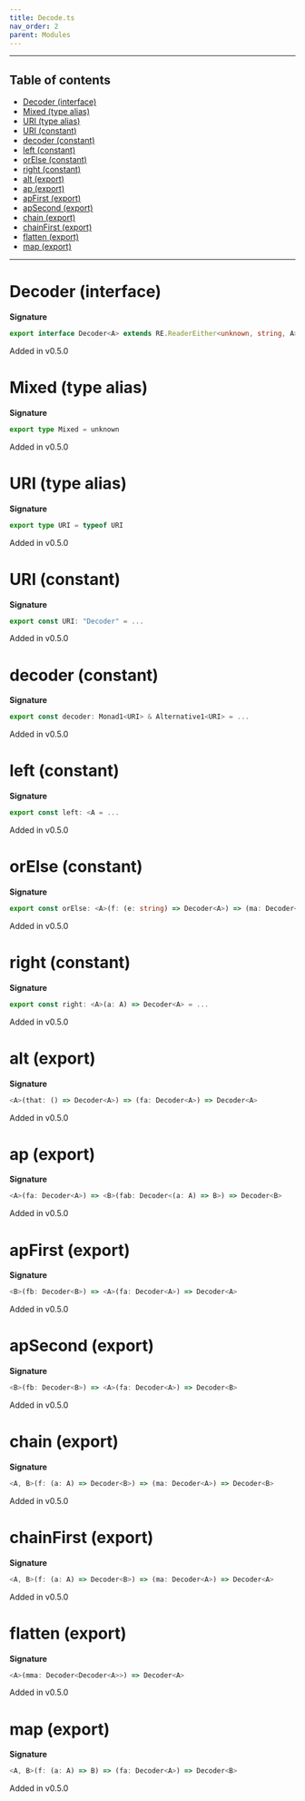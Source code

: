 ```yaml
---
title: Decode.ts
nav_order: 2
parent: Modules
---
```


---

<h2 class="text-delta">Table of contents</h2>

- [Decoder (interface)](#decoder-interface)
- [Mixed (type alias)](#mixed-type-alias)
- [URI (type alias)](#uri-type-alias)
- [URI (constant)](#uri-constant)
- [decoder (constant)](#decoder-constant)
- [left (constant)](#left-constant)
- [orElse (constant)](#orelse-constant)
- [right (constant)](#right-constant)
- [alt (export)](#alt-export)
- [ap (export)](#ap-export)
- [apFirst (export)](#apfirst-export)
- [apSecond (export)](#apsecond-export)
- [chain (export)](#chain-export)
- [chainFirst (export)](#chainfirst-export)
- [flatten (export)](#flatten-export)
- [map (export)](#map-export)

---

# Decoder (interface)

**Signature**

```ts
export interface Decoder<A> extends RE.ReaderEither<unknown, string, A> {}
```

Added in v0.5.0

# Mixed (type alias)

**Signature**

```ts
export type Mixed = unknown
```

Added in v0.5.0

# URI (type alias)

**Signature**

```ts
export type URI = typeof URI
```

Added in v0.5.0

# URI (constant)

**Signature**

```ts
export const URI: "Decoder" = ...
```

Added in v0.5.0

# decoder (constant)

**Signature**

```ts
export const decoder: Monad1<URI> & Alternative1<URI> = ...
```

Added in v0.5.0

# left (constant)

**Signature**

```ts
export const left: <A = ...
```

Added in v0.5.0

# orElse (constant)

**Signature**

```ts
export const orElse: <A>(f: (e: string) => Decoder<A>) => (ma: Decoder<A>) => Decoder<A> = ...
```

Added in v0.5.0

# right (constant)

**Signature**

```ts
export const right: <A>(a: A) => Decoder<A> = ...
```

Added in v0.5.0

# alt (export)

**Signature**

```ts
<A>(that: () => Decoder<A>) => (fa: Decoder<A>) => Decoder<A>
```

Added in v0.5.0

# ap (export)

**Signature**

```ts
<A>(fa: Decoder<A>) => <B>(fab: Decoder<(a: A) => B>) => Decoder<B>
```

Added in v0.5.0

# apFirst (export)

**Signature**

```ts
<B>(fb: Decoder<B>) => <A>(fa: Decoder<A>) => Decoder<A>
```

Added in v0.5.0

# apSecond (export)

**Signature**

```ts
<B>(fb: Decoder<B>) => <A>(fa: Decoder<A>) => Decoder<B>
```

Added in v0.5.0

# chain (export)

**Signature**

```ts
<A, B>(f: (a: A) => Decoder<B>) => (ma: Decoder<A>) => Decoder<B>
```

Added in v0.5.0

# chainFirst (export)

**Signature**

```ts
<A, B>(f: (a: A) => Decoder<B>) => (ma: Decoder<A>) => Decoder<A>
```

Added in v0.5.0

# flatten (export)

**Signature**

```ts
<A>(mma: Decoder<Decoder<A>>) => Decoder<A>
```

Added in v0.5.0

# map (export)

**Signature**

```ts
<A, B>(f: (a: A) => B) => (fa: Decoder<A>) => Decoder<B>
```

Added in v0.5.0

